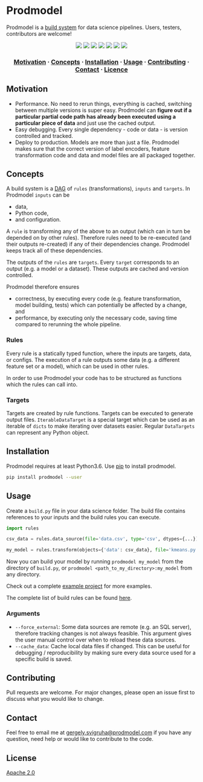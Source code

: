# Prodmodel

Prodmodel is a [build system](https://en.wikipedia.org/wiki/List_of_build_automation_software) for data science pipelines.
Users, testers, contributors are welcome!

<p align="center">
  <a href="https://pypi.org/project/prodmodel">
    <img src="https://img.shields.io/pypi/v/prodmodel.svg"></img></a>
  <a href="https://pypi.org/project/prodmodel" alt="Downloads">
    <img src="https://img.shields.io/pypi/dd/prodmodel.svg" /></a>
  <a href="https://github.com/prodmodel/prodmodel/graphs/contributors" alt="Contributors">
    <img src="https://img.shields.io/github/contributors/prodmodel/prodmodel.svg" /></a>
  <a href="https://github.com/prodmodel/prodmodel/pulse" alt="Activity">
    <img src="https://img.shields.io/github/commit-activity/m/prodmodel/prodmodel.svg" /></a>
  <a href="https://github.com/prodmodel/prodmodel/issues" alt="Issues">
    <img src="https://img.shields.io/github/issues/prodmodel/prodmodel.svg" /></a>
  <a href="https://github.com/prodmodel/prodmodel/issues?utf8=%E2%9C%93&q=is%3Aissue+is%3Aclosed" alt="Closed issues">
    <img src="https://img.shields.io/github/issues-closed/prodmodel/prodmodel.svg" /></a>
  <a href="https://github.com/prodmodel/prodmodel/pulls" alt="Pulls">
    <img src="https://img.shields.io/github/issues-pr/prodmodel/prodmodel.svg" /></a>
</p>

<h3 align="center">
  <a href="#motivation">Motivation</a>
  <span> · </span>
  <a href="#concepts">Concepts</a>
  <span> · </span>
  <a href="#installation">Installation</a>
  <span> · </span>
  <a href="#usage">Usage</a>
  <span> · </span>
  <a href="#contributing">Contributing</a>
  <span> · </span>
  <a href="#contact">Contact</a>
  <span> · </span>
  <a href="#licence">Licence</a>
</h3>

## Motivation

 * Performance. No need to rerun things, everything is cached, switching between multiple versions is super easy. Prodmodel can
   **figure out if a particular partial code path has already been executed using a particular piece of data** and just use the cached output.
 * Easy debugging. Every single dependency - code or data - is version controlled and tracked.
 * Deploy to production. Models are more than just a file. Prodmodel makes sure that the correct version of label encoders,
   feature transformation code and data and model files are all packaged together.

## Concepts

A build system is a [DAG](https://en.wikipedia.org/wiki/Directed_acyclic_graph) of `rules` (transformations), `inputs` and `targets`.
In Prodmodel `inputs` can be
 * data,
 * Python code,
 * and configuration.

A `rule` is transforming any of the above to an output (which can in turn be depended on by other rules). Therefore rules need to be
re-executed (and their outputs re-created) if any of their dependencies change. Prodmodel keeps track all of these dependencies.

The outputs of the `rules` are `targets`. Every `target` corresponds to an output (e.g. a model or a dataset). These outputs
are cached and version controlled.

Prodmodel therefore ensures
 * correctness, by executing every code (e.g. feature transformation, model building, tests) which can potentially be affected by a change, and
 * performance, by executing only the necessary code, saving time compared to rerunning the whole pipeline.

### Rules

Every rule is a statically typed function, where the inputs are targets, data, or configs. The execution of
a rule outputs some data (e.g. a different feature set or a model), which can be used in other rules.

In order to use Prodmodel your code has to be structured as functions which the rules can call into.

### Targets

Targets are created by rule functions. Targets can be executed to generate output files. `IterableDataTarget` is a special target
which can be used as an iterable of `dicts` to make iterating over datasets easier. Regular `DataTargets` can represent any
Python object.

## Installation

Prodmodel requires at least Python3.6. Use [pip](https://pip.pypa.io/en/stable/) to install prodmodel.

```bash
pip install prodmodel --user
```

## Usage

Create a `build.py` file in your data science folder. The build file contains references to your inputs and the build rules you can execute.

```python
import rules

csv_data = rules.data_source(file='data.csv', type='csv', dtypes={...})

my_model = rules.transform(objects={'data': csv_data}, file='kmeans.py', fn='compute_kmeans')
```

Now you can build your model by running `prodmodel my_model` from the directory of `build.py`,
or `prodmodel <path_to_my_directory>:my_model` from any directory.

Check out a complete [example project](https://github.com/prodmodel/prodmodel/tree/master/example) for more examples.

The complete list of build rules can be found [here](https://github.com/prodmodel/prodmodel/blob/master/doc/api_doc.md).

### Arguments

 * `--force_external`: Some data sources are remote (e.g. an SQL server), therefore tracking changes is not always feasible.
   This argument gives the user manual control over when to reload these data sources.
 * `--cache_data`: Cache local data files if changed. This can be useful for debugging / reproducibility by making sure every
   data source used for a specific build is saved.

## Contributing
Pull requests are welcome. For major changes, please open an issue first to discuss what you would like to change.

## Contact
Feel free to email me at gergely.svigruha@prodmodel.com if you have any question, need help or would like to contribute to the code.

## License
[Apache 2.0](https://github.com/prodmodel/prodmodel/blob/master/LICENCE)
